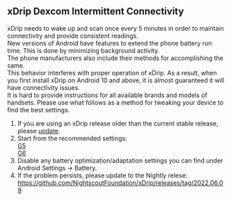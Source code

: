 ## xDrip Dexcom Intermittent Connectivity  
  
xDrip needs to wake up and scan once every 5 minutes in order to maintain connectivity and provide consistent readings.  
New versions of Android have features to extend the phone battery run time.  This is done by minimizing background activity.  
The phone manufacturers also include their methods for accomplishing the same.  
This behavior interferes with proper operation of xDrip.  As a result, when you first install xDrip on Android 10 and above, it is almost guaranteed it will have connectivity issues.  
It is hard to provide instructions for all available brands and models of handsets.  Please use what follows as a method for tweaking your device to find the best settings.  

1. If you are using an xDrip release older than the current stable release, please [update](./Updates.md).  
2. Start from the recommended settings:  
[G5](./G5-Recommended-Settings.md)  
[G6](./G6-Recommended-Settings.md)    
3. Disable any battery optimization/adaptation settings you can find under Android Settings -> Battery.  
4. If the problem persists, please update to the Nightly relese: https://github.com/NightscoutFoundation/xDrip/releases/tag/2022.06.09  
<!--- 5. If the problem persists, and you are on Android 10 or higher, disable "Avoid Scanning" on the G5/G6 Debug Settings page. You can also disable "Minimize Scanning".  Please note that those two settings are intentionally enabled on Android 10 and above because it's believed to give the best results.  But, it may vary on some devices.  
6. If the problem persists, re-enable "Minimize Scanning" and "Avoid Scanning" on Android 10 or higher.  
Does it keep unpairing?  Do you get frequent pair requests?  If yes, disable "Allow OB1 unbonding".  --->  
